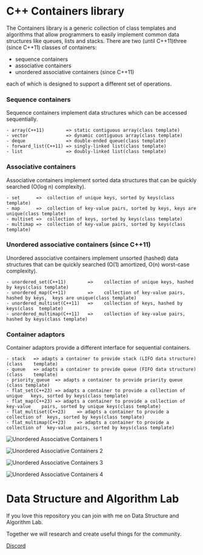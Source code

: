 # C++ Containers library
The Containers library is a generic collection of class templates and algorithms that allow programmers to easily implement common data structures like queues, lists and stacks. There are two (until C++11)three (since C++11) classes of containers:
- sequence containers
- associative containers
- unordered associative containers (since C++11)

each of which is designed to support a different set of operations. 


### **Sequence containers**

Sequence containers implement data structures which can be accessed sequentially.

    - array(C++11)        => static contiguous array(class template)
    - vector              => dynamic contiguous array(class template)
    - deque               => double-ended queue(class template)
    - forward_list(C++11) => singly-linked list(class template)
    - list                => doubly-linked list(class template)

### **Associative containers**
Associative containers implement sorted data structures that can be quickly searched (O(log n) complexity).

    - set	   =>  collection of unique keys, sorted by keys(class template)
    - map	   =>  collection of key-value pairs, sorted by keys, keys are unique(class template)
    - multiset =>  collection of keys, sorted by keys(class template)
    - multimap =>  collection of key-value pairs, sorted by keys(class   template)

### **Unordered associative containers (since C++11)**
Unordered associative containers implement unsorted (hashed) data structures that can be quickly searched (O(1) amortized, O(n) worst-case complexity).

    - unordered_set(C++11)        =>	collection of unique keys, hashed by keys(class template)
    - unordered_map(C++11)        =>	collection of key-value pairs, hashed by keys,  keys are unique(class template)
    - unordered_multiset(C++11)   =>	collection of keys, hashed by keys(class  template)
    - unordered_multimap(C++11)   =>	collection of key-value pairs, hashed by keys(class template)

### **Container adaptors**
Container adaptors provide a different interface for sequential containers.

    - stack   => adapts a container to provide stack (LIFO data structure)(class    template)
    - queue   => adapts a container to provide queue (FIFO data structure)(class    template)
    - priority_queue  => adapts a container to provide priority queue
    (class template)
    - flat_set(C++23) => adapts a container to provide a collection of unique   keys, sorted by keys(class template)
    - flat_map(C++23) => adapts a container to provide a collection of key-value    pairs, sorted by unique keys(class template)
    - flat_multiset(C++23)    => adapts a container to provide a collection of  keys, sorted by keys(class template)
    - flat_multimap(C++23)    => adapts a container to provide a collection of  key-value pairs, sorted by keys(class template)

![Unordered Associative Containers 1](https://media.geeksforgeeks.org/wp-content/uploads/20191111161536/Screenshot-from-2019-11-11-16-13-18.png)

![Unordered Associative Containers 2](https://media.geeksforgeeks.org/wp-content/uploads/20191111161627/Screenshot-from-2019-11-11-16-15-07.png)

![Unordered Associative Containers 3](https://photos.app.goo.gl/5jj26NUppJo3F7hUA)

![Unordered Associative Containers 4](https://flic.kr/ps/41dJz9)


# Data Structure and Algorithm Lab
If you love this repository you can join with me on Data Structure and Algorithm Lab.

Together we will research and create useful things for the community.

[Discord](https://discord.gg/N8CrS3Ccsp)